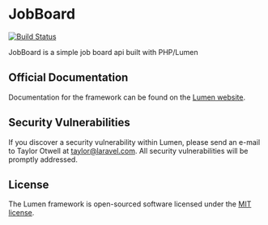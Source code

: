 # JobBoard
[![Build Status](https://travis-ci.com/JohnMadakin/JobBoard.svg?branch=develop)](https://travis-ci.com/JohnMadakin/JobBoard)


JobBoard is a simple job board api built with PHP/Lumen

## Official Documentation

Documentation for the framework can be found on the [Lumen website](https://lumen.laravel.com/docs).

## Security Vulnerabilities

If you discover a security vulnerability within Lumen, please send an e-mail to Taylor Otwell at taylor@laravel.com. All security vulnerabilities will be promptly addressed.

## License

The Lumen framework is open-sourced software licensed under the [MIT license](https://opensource.org/licenses/MIT).

